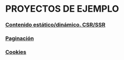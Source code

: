 # PROYECTOS DE EJEMPLO

### [Contenido estático/dinámico. CSR/SSR](https://github.com/jamj2000/nxrender)
### [Paginación](https://github.com/jamj2000/nxpagination)
### [Cookies](https://github.com/jamj2000/nxcookie)